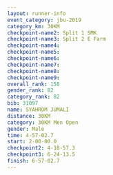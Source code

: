 ```yaml
---
layout: runner-info 
event_category: jbu-2019 
category_km: 30KM 
checkpoint-name2: Split 1 SMK 
checkpoint-name3: Split 2 E Farm 
checkpoint-name4: 
checkpoint-name5: 
checkpoint-name6: 
checkpoint-name7: 
checkpoint-name8: 
checkpoint-name9: 
overall_rank: 158
gender_rank: 82
category_rank: 82
bib: 31097
name: SYAHROM JUMALI
distance: 30KM
category: 30KM Men Open
gender: Male
time: 4-57-02.7
start: 2-00-00.0
checkpoint2: 4-18-57.3
checkpoint3: 6-24-13.5
finish: 6-57-02.7
---
```

